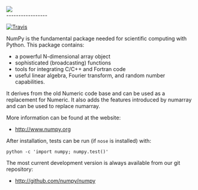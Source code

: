 <div>
  <img src="http://www.numpy.org/_static/numpy_logo.png"><br>
</div>
-----------------

[![Travis](https://img.shields.io/travis/numpy/numpy.svg)](https://travis-ci.org/numpy/numpy) 

NumPy is the fundamental package needed for scientific computing with Python.
This package contains:

   * a powerful N-dimensional array object
   * sophisticated (broadcasting) functions
   * tools for integrating C/C++ and Fortran code
   * useful linear algebra, Fourier transform, and random number capabilities.

It derives from the old Numeric code base and can be used as a replacement for Numeric. It also adds the features introduced by numarray and can be used to replace numarray.

More information can be found at the website:

* http://www.numpy.org

After installation, tests can be run (if ``nose`` is installed) with:

    python -c 'import numpy; numpy.test()'

The most current development version is always available from our
git repository:

* http://github.com/numpy/numpy
